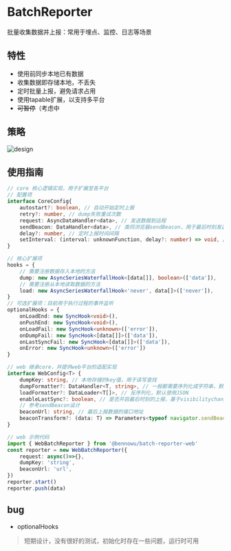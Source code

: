 # BatchReporter

批量收集数据并上报：常用于埋点、监控、日志等场景

## 特性

- 使用前同步本地已有数据
- 收集数据即存储本地，不丢失
- 定时批量上报，避免请求占用
- 使用tapable扩展，以支持多平台
- ~~可暂停~~（考虑中

## 策略

![design](http://www.plantuml.com/plantuml/proxy?cache=no&src=https://raw.githubusercontent.com/Benno-Wu/BatchReporter/alpha/design.wsd)

## 使用指南

```ts
// core 核心逻辑实现，用于扩展至各平台
// 配置项
interface CoreConfig{
    autostart?: boolean, // 自动开始定时上报
    retry?: number, // dump失败重试次数
    request: AsyncDataHandler<data>, // 发送数据到远程
    sendBeacon: DataHandler<data>, // 类同浏览器sendBeacon，用于最后时刻发送数据
    delay?: number, // 定时上报时间间隔
    setInterval: (interval: unknownFunction, delay?: number) => void, // 不同运行环境提供的定时器函数
}

// 核心扩展项
hooks = {
    // 需要注册数据存入本地的方法
    dump: new AsyncSeriesWaterfallHook<[data[]], boolean>(['data']),
    // 需要注册从本地读取数据的方法
    load: new AsyncSeriesWaterfallHook<'never', data[]>(['never']),
}
// 可选扩展项：目前用于执行过程的事件监听
optionalHooks = {
    onLoadEnd: new SyncHook<void>(),
    onPushEnd: new SyncHook<void>(),
    onLoadFail: new SyncHook<unknown>(['error']),
    onDumpFail: new SyncHook<[data[]]>(['data']),
    onLastSyncFail: new SyncHook<[data[]]>(['data']),
    onError: new SyncHook<unknown>(['error'])
}

// web 继承core，并提供web平台的适配实现
interface WebConfig<T> {
    dumpKey: string, // 本地存储的key值，用于读写查找
    dumpFormatter?: DataHandler<T, string>, // 一般都需要序列化成字符串，默认使用JSON
    loadFormatter?: DataLoader<T[]>, // 反序列化，默认使用JSON
    enableLastSync?: boolean, // 是否开启最后时刻的上报，基于visibilitychange事件
    // 参考sendBeacon设计
    beaconUrl: string, // 最后上报数据的接口地址
    beaconTransform?: (data: T) => Parameters<typeof navigator.sendBeacon>[1] // 可能需要转化下数据格式，默认不转化，透传数组
}

// web 示例代码
import { WebBatchReporter } from '@bennowu/batch-reporter-web'
const reporter = new WebBatchReporter({
    request: async()=>{},
    dumpKey: 'string',
    beaconUrl: 'url',
})
reporter.start()
reporter.push(data)
```

## bug

- optionalHooks

>短期设计，没有很好的测试，初始化时存在一些问题，运行时可用

